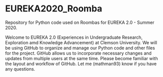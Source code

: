 # EUREKA2020_Roomba
Repository for Python code used on Roombas for EUREKA 2.0 - Summer 2020.

Welcome to EUREKA 2.0 (Experiences in Undergraduate Research, Exploration amd Knowledge Advancement) at Clemson University. We will be using GitHub to organize and manage our Python code and other files for the project. GitHub allows us to incorporate necessary changes and updates from multiple users at the same time. Please become familiar with the layout and workflow of GitHub. Let me (mathman93) know if you have any questions.
